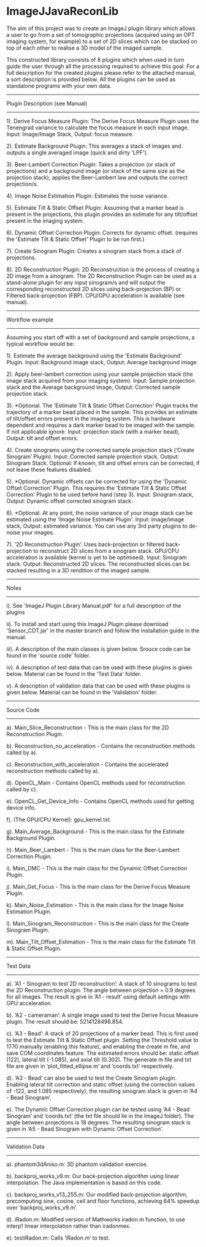 # ImageJJavaReconLib
The aim of this project was to create an ImageJ plugin library which allows a user to go from a set of tomographic projections (acquired using an OPT imaging system, for example) to a set of 2D slices which can be stacked on top of each other to realise a 3D model of the imaged sample.

This constructed library consists of 8 plugins which when used in turn guide the user through all the processing required to achieve this goal. For a full description for the created plugins please refer to the attached manual, a sort description is provided below. All the plugins can be used as standalone programs with your own data. 

********************
Plugin Description (see Manual)
********************

1). Derive Focus Measure Plugin: The Derive Focus Measure Plugin uses the Tenengrad variance to calculate the focus measure in each input image. Input: Image/Image Stack, Output: focus measure.

2). Estimate Background Plugin: This averages a stack of images and outputs a single averaged image (quick and dirty 'LPF').

3). Beer-Lambert Correction Plugin: Takes a projection (or stack of projections) and a background image (or stack of the same size as the projection stack), applies the Beer-Lambert law and outputs the correct projection/s.

4). Image Noise Estimation Plugin: Estimates the noise variance.

5). Estimate Tilt & Static Offset Plugin: Assuming that a marker bead is present in the projections, this plugin provides an estimate for any tilt/offset present in the imaging system.

6). Dynamic Offset Correction Plugin: Corrects for dynamic offset. (requires the 'Estimate Tilt & Static Offset' Plugin to be run first.)

7). Create Sinogram Plugin: Creates a sinogram stack from a stack of projections.

8). 2D Reconstruction Plugin: 2D Reconstruction is the process of creating a 2D image from a sinogram. The 2D Reconstruction Plugin can be used as a stand-alone plugin for any input sinogram/s and will output the corresponding reconstructed 2D slices using back-projection (BP) or Filtered back-projection (FBP). CPU/GPU acceleration is available (see manual).

********************
Workflow example
********************

Assuming you start off with a set of background and sample projections, a typical workflow would be:

1). Estimate the average background using the 'Estimate Background' Plugin. Input: Background image stack, Output: Average background image.

2). Apply beer-lambert correction using your sample projection stack (the image stack acquired from your imaging system). Input: Sample projection stack and the Average background image, Output: Corrected sample projection stack.

3). *Optional. The 'Estimate Tilt & Static Offset Correction' Plugin tracks the trajectory of a marker bead placed in the sample. This provides an estimate of tilt/offset errors present in the imaging system. This is hardware dependent and requires a dark marker bead to be imaged with the sample. If not applicable ignore. Input: projection stack (with a marker bead), Output: tilt and offset errors.

4). Create sinograms using the corrected sample projection stack (‘Create Sinogram’ Plugin). Input: Corrected sample projection stack, Output: Sinogram Stack. Optional: If known, tilt and offset errors can be corrected, if not leave these features disabled. 

5). *Optional. Dynamic offsets can be corrected for using the 'Dynamic Offset Correction' Plugin. This requires the 'Estimate Tilt & Static Offset Correction' Plugin to be used before hand (step 3). Input: Sinogram stack, Output: Dynamic offset corrected sinogram stack.

6). *Optional. At any point, the noise variance of your image stack can be estimated using the 'Image Noise Estimate Plugin'. Input: image/image stack, Output: estimated variance. You can use any 3rd party plugins to de-noise your images. 

7). ‘2D Reconstruction Plugin’: Uses back-projection or filtered back-projection to reconstruct 2D slices from a sinogram stack. GPU/CPU acceleration is available (kernel is yet to be optimised). Input: Sinogram stack. Output: Reconstructed 2D slices. The reconstructed slices can be stacked resulting in a 3D rendition of the imaged sample.


********************
Notes
********************
  i). See 'ImageJ Plugin Library Manual.pdf' for a full description of the plugins
  
  ii). To install and start using this ImageJ Plugin please download 'Sensor_CDT.jar' in the master branch and follow the installation guide in the manual.
  
  iii). A description of the main classes is given below. Srouce code can be found in the 'source code' folder.
  
  iv). A description of test data that can be used with these plugins is given below. Material can be found in the 'Test Data' folder.
  
  v). A description of validation data that can be used with these plugins is given below. Material can be found in the 'Validation' folder.


********************
Source Code
********************
a). Main_Slice_Reconstruction - This is the main class for the 2D Reconstruction Plugin.

b). Reconstruction_no_acceleration - Contains the reconstruction methods called by a).

c). Reconstruction_with_acceleration - Contains the accelerated reconstruction methods called by a).

d). OpenCL_Main - Contains OpenCL methods used for reconstruction called by c).

e). OpenCL_Get_Device_Info - Contains OpenCL methods used for getting device info.

f). (The GPU/CPU Kernel): gpu_kernel.txt.

g). Main_Average_Background - This is the main class for the Estimate Background Plugin.

h). Main_Beer_Lambert - This is the main class for the Beer-Lambert Correction Plugin.

i). Main_DMC - This is the main class for the Dynamic Offset Correction Plugin.

j). Main_Get_Focus - This is the main class for the Derive Focus Measure Plugin.

k). Main_Noise_Estimation - This is the main class for the Image Noise Estimation Plugin.

l). Main_Sinogram_Reconstruction - This is the main class for the Create Sinogram Plugin.

m). Main_Tilt_Offset_Estimation - This is the main class for the Estimate Tilt & Static Offset Plugin.

********************
Test Data
********************
a). ‘A1 - Sinogram to test 2D reconstruction’: A stack of 10 sinograms to test the 2D Reconstruction plugin. The angle between projection = 0.9 degrees for all images. The result is give in ‘A1 - result’ using default settings with GPU acceleration.

b). ‘A2 - cameraman’: A single image used to test the Derive Focus Measure plugin. The result should be: 5214128498.854.

c). ‘A3 - Bead’: A stack of 20 projections of a marker bead. This is first used to test the Estimate Tilt & Static Offset plugin. Setting the Threshold value to 1770 manually (enabling this feature), and enabling the create m file, and save COM coordinates feature. The estimated errors should be: static offset (122), lateral tilt (-1.085), and axial tilt (0.302). The generate m file and txt file are given in ‘plot_fitted_ellipse.m’ and ‘coords.txt’ respectively. 

d). ‘A3 - Bead’ can also be used to test the Create Sinogram plugin. Enabling lateral tilt correction and static offset (using the correction values of -122, and 1.085 respectively), the resulting sinogram stack is given in ‘A4 - Bead Sinogram’.

e). The Dynamic Offset Correction plugin can be tested using ‘A4 - Bead Sinogram’ and ‘coords.txt’ (the txt file should lie in the ImageJ folder). The angle between projections is 18 degrees. The resulting sinogram stack is given in ‘A5 - Bead Sinogram with Dynamic Offset Correction’.

********************
Validation Data
********************
a). phantom3dAniso.m: 3D phantom validation exercise.

b). backproj_works_v9.m: Our back-projection algorithm using linear interpolation. The Java implementation is based on this code.

c). backproj_works_v13_255.m: Our modified back-projection algorithm, precomputing sine, cosine, ceil and floor functions, achieving 64% speedup over ‘backproj_works_v9.m’.

d). iRadon.m: Modified version of Mathworks iradon.m function, to use interp1 linear interpolation rather than iradonmex.

e). testiRadon.m: Calls ‘iRadon.m’ to test.
